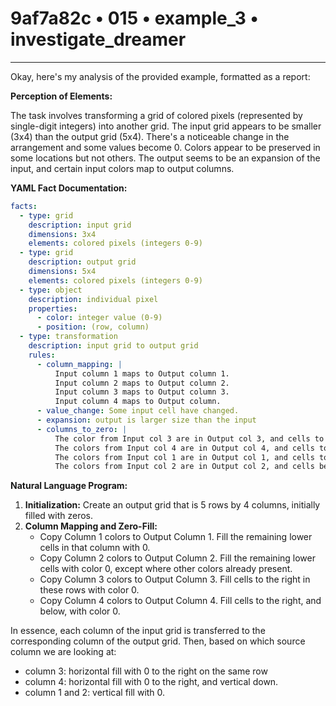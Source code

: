 # 9af7a82c • 015 • example_3 • investigate_dreamer

---
Okay, here's my analysis of the provided example, formatted as a report:

**Perception of Elements:**

The task involves transforming a grid of colored pixels (represented by single-digit integers) into another grid. The input grid appears to be smaller (3x4) than the output grid (5x4).  There's a noticeable change in the arrangement and some values become 0.  Colors appear to be preserved in some locations but not others. The output seems to be an expansion of the input, and certain input colors map to output columns.

**YAML Fact Documentation:**



```yaml
facts:
  - type: grid
    description: input grid
    dimensions: 3x4
    elements: colored pixels (integers 0-9)
  - type: grid
    description: output grid
    dimensions: 5x4
    elements: colored pixels (integers 0-9)
  - type: object
    description: individual pixel
    properties:
      - color: integer value (0-9)
      - position: (row, column)
  - type: transformation
    description: input grid to output grid
    rules:
      - column_mapping: |
          Input column 1 maps to Output column 1.
          Input column 2 maps to Output column 2.
          Input column 3 maps to Output column 3.
          Input column 4 maps to Output column.
      - value_change: Some input cell have changed.
      - expansion: output is larger size than the input
      - columns_to_zero: |
          The color from Input col 3 are in Output col 3, and cells to the right are filled with color 0.
          The colors from Input col 4 are in Output col 4, and cells to the right, and below, are filled with color 0.
          The colors from Input col 1 are in Output col 1, and cells to the right, and below, are filled with color 0, except where other rules take precedent.
          The colors from Input col 2 are in Output col 2, and cells below are filled with color 0, except where other rules take precedent.

```



**Natural Language Program:**

1.  **Initialization:** Create an output grid that is 5 rows by 4 columns, initially filled with zeros.
2.  **Column Mapping and Zero-Fill:**
    * Copy Column 1 colors to Output Column 1. Fill the remaining lower cells in that column with 0.
    *   Copy Column 2 colors to Output Column 2. Fill the remaining lower cells with color 0, except where other colors already present.
    *   Copy Column 3 colors to Output Column 3. Fill cells to the right in these rows with color 0.
    *   Copy Column 4 colors to Output Column 4. Fill cells to the right, and below, with color 0.

In essence, each column of the input grid is transferred to the corresponding column of the output grid. Then, based on which source column we are looking at:
- column 3: horizontal fill with 0 to the right on the same row
- column 4: horizontal fill with 0 to the right, and vertical down.
- column 1 and 2: vertical fill with 0.

